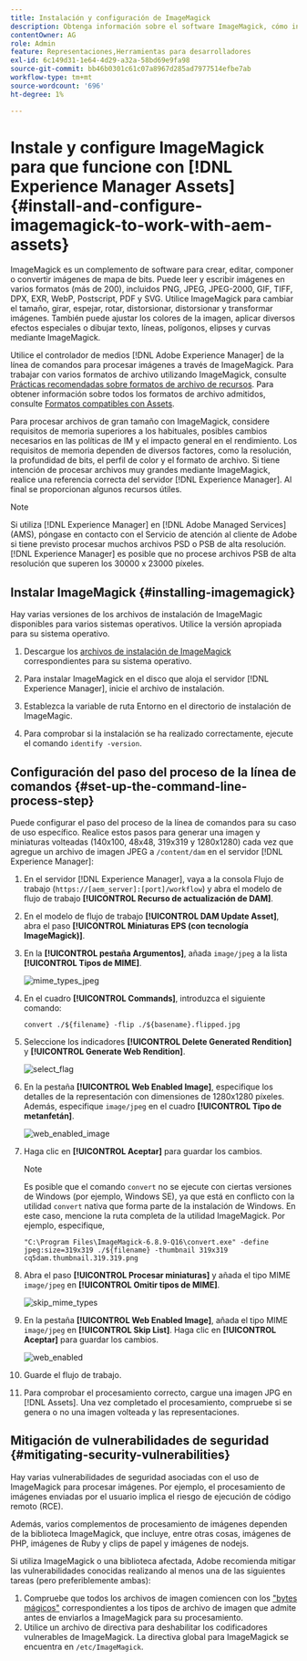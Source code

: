 ```yaml
---
title: Instalación y configuración de ImageMagick
description: Obtenga información sobre el software ImageMagick, cómo instalarlo, configurar el paso del proceso de la línea de comandos y utilizarlo para editar, componer y generar miniaturas de imágenes.
contentOwner: AG
role: Admin
feature: Representaciones,Herramientas para desarrolladores
exl-id: 6c149d31-1e64-4d29-a32a-58bd69e9fa98
source-git-commit: bb46b0301c61c07a8967d285ad7977514efbe7ab
workflow-type: tm+mt
source-wordcount: '696'
ht-degree: 1%

---
```


# Instale y configure ImageMagick para que funcione con [!DNL Experience Manager Assets] {#install-and-configure-imagemagick-to-work-with-aem-assets}

ImageMagick es un complemento de software para crear, editar, componer o convertir imágenes de mapa de bits. Puede leer y escribir imágenes en varios formatos (más de 200), incluidos PNG, JPEG, JPEG-2000, GIF, TIFF, DPX, EXR, WebP, Postscript, PDF y SVG. Utilice ImageMagick para cambiar el tamaño, girar, espejar, rotar, distorsionar, distorsionar y transformar imágenes. También puede ajustar los colores de la imagen, aplicar diversos efectos especiales o dibujar texto, líneas, polígonos, elipses y curvas mediante ImageMagick.

Utilice el controlador de medios [!DNL Adobe Experience Manager] de la línea de comandos para procesar imágenes a través de ImageMagick. Para trabajar con varios formatos de archivo utilizando ImageMagick, consulte [Prácticas recomendadas sobre formatos de archivo de recursos](/help/assets/assets-file-format-best-practices.md). Para obtener información sobre todos los formatos de archivo admitidos, consulte [Formatos compatibles con Assets](/help/assets/assets-formats.md).

Para procesar archivos de gran tamaño con ImageMagick, considere requisitos de memoria superiores a los habituales, posibles cambios necesarios en las políticas de IM y el impacto general en el rendimiento. Los requisitos de memoria dependen de diversos factores, como la resolución, la profundidad de bits, el perfil de color y el formato de archivo. Si tiene intención de procesar archivos muy grandes mediante ImageMagick, realice una referencia correcta del servidor [!DNL Experience Manager]. Al final se proporcionan algunos recursos útiles.

>[!NOTE]
>
>Si utiliza [!DNL Experience Manager] en [!DNL Adobe Managed Services] (AMS), póngase en contacto con el Servicio de atención al cliente de Adobe si tiene previsto procesar muchos archivos PSD o PSB de alta resolución. [!DNL Experience Manager] es posible que no procese archivos PSB de alta resolución que superen los 30000 x 23000 píxeles.

## Instalar ImageMagick {#installing-imagemagick}

Hay varias versiones de los archivos de instalación de ImageMagic disponibles para varios sistemas operativos. Utilice la versión apropiada para su sistema operativo.

1. Descargue los [archivos de instalación de ImageMagick](https://www.imagemagick.org/script/download.php) correspondientes para su sistema operativo.
1. Para instalar ImageMagick en el disco que aloja el servidor [!DNL Experience Manager], inicie el archivo de instalación.

1. Establezca la variable de ruta Entorno en el directorio de instalación de ImageMagic.
1. Para comprobar si la instalación se ha realizado correctamente, ejecute el comando `identify -version`.

## Configuración del paso del proceso de la línea de comandos {#set-up-the-command-line-process-step}

Puede configurar el paso del proceso de la línea de comandos para su caso de uso específico. Realice estos pasos para generar una imagen y miniaturas volteadas (140x100, 48x48, 319x319 y 1280x1280) cada vez que agregue un archivo de imagen JPEG a `/content/dam` en el servidor [!DNL Experience Manager]:

1. En el servidor [!DNL Experience Manager], vaya a la consola Flujo de trabajo (`https://[aem_server]:[port]/workflow`) y abra el modelo de flujo de trabajo **[!UICONTROL Recurso de actualización de DAM]**.
1. En el modelo de flujo de trabajo **[!UICONTROL DAM Update Asset]**, abra el paso **[!UICONTROL Miniaturas EPS (con tecnología ImageMagick)]**.
1. En la **[!UICONTROL pestaña Argumentos]**, añada `image/jpeg` a la lista **[!UICONTROL Tipos de MIME]**.

   ![mime_types_jpeg](assets/mime_types_jpeg.png)

1. En el cuadro **[!UICONTROL Commands]**, introduzca el siguiente comando:

   `convert ./${filename} -flip ./${basename}.flipped.jpg`

1. Seleccione los indicadores **[!UICONTROL Delete Generated Rendition]** y **[!UICONTROL Generate Web Rendition]**.

   ![select_flag](assets/select_flags.png)

1. En la pestaña **[!UICONTROL Web Enabled Image]**, especifique los detalles de la representación con dimensiones de 1280x1280 píxeles. Además, especifique `image/jpeg` en el cuadro **[!UICONTROL Tipo de metanfetán]**.

   ![web_enabled_image](assets/web_enabled_image.png)

1. Haga clic en **[!UICONTROL Aceptar]** para guardar los cambios.

   >[!NOTE]
   >
   >Es posible que el comando `convert` no se ejecute con ciertas versiones de Windows (por ejemplo, Windows SE), ya que está en conflicto con la utilidad `convert` nativa que forma parte de la instalación de Windows. En este caso, mencione la ruta completa de la utilidad ImageMagick. Por ejemplo, especifique,
   >
   >
   >`"C:\Program Files\ImageMagick-6.8.9-Q16\convert.exe" -define jpeg:size=319x319 ./${filename} -thumbnail 319x319 cq5dam.thumbnail.319.319.png`

1. Abra el paso **[!UICONTROL Procesar miniaturas]** y añada el tipo MIME `image/jpeg` en **[!UICONTROL Omitir tipos de MIME]**.

   ![skip_mime_types](assets/skip_mime_types.png)

1. En la pestaña **[!UICONTROL Web Enabled Image]**, añada el tipo MIME `image/jpeg` en **[!UICONTROL Skip List]**. Haga clic en **[!UICONTROL Aceptar]** para guardar los cambios.

   ![web_enabled](assets/web_enabled.png)

1. Guarde el flujo de trabajo.

1. Para comprobar el procesamiento correcto, cargue una imagen JPG en [!DNL Assets]. Una vez completado el procesamiento, compruebe si se genera o no una imagen volteada y las representaciones.

## Mitigación de vulnerabilidades de seguridad {#mitigating-security-vulnerabilities}

Hay varias vulnerabilidades de seguridad asociadas con el uso de ImageMagick para procesar imágenes. Por ejemplo, el procesamiento de imágenes enviadas por el usuario implica el riesgo de ejecución de código remoto (RCE).

Además, varios complementos de procesamiento de imágenes dependen de la biblioteca ImageMagick, que incluye, entre otras cosas, imágenes de PHP, imágenes de Ruby y clips de papel y imágenes de nodejs.

Si utiliza ImageMagick o una biblioteca afectada, Adobe recomienda mitigar las vulnerabilidades conocidas realizando al menos una de las siguientes tareas (pero preferiblemente ambas):

1. Compruebe que todos los archivos de imagen comiencen con los [&quot;bytes mágicos&quot;](https://en.wikipedia.org/wiki/List_of_file_signatures) correspondientes a los tipos de archivo de imagen que admite antes de enviarlos a ImageMagick para su procesamiento.
1. Utilice un archivo de directiva para deshabilitar los codificadores vulnerables de ImageMagick. La directiva global para ImageMagick se encuentra en `/etc/ImageMagick`.
